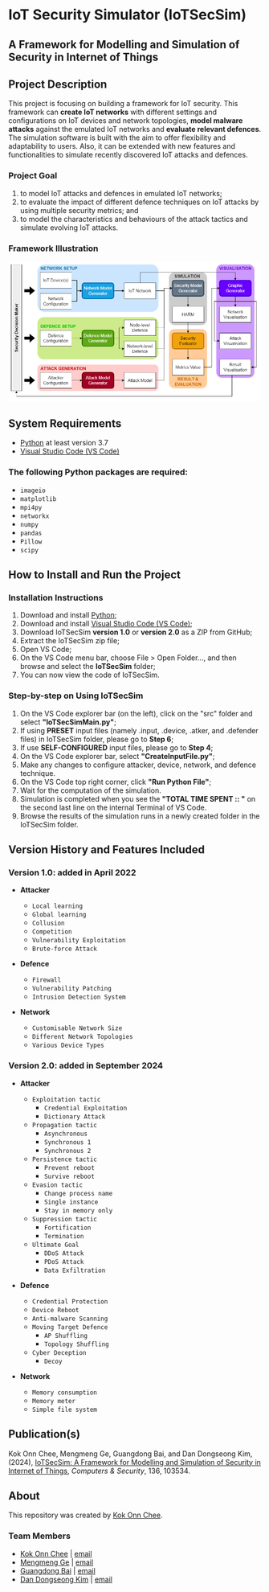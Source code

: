 # IoT Security Simulator (IoTSecSim)
## A Framework for Modelling and Simulation of Security in Internet of Things


## Project Description
This project is focusing on building a framework for IoT security. This framework can **create IoT networks** with different settings and configurations on IoT devices and network topologies, **model malware attacks** against the emulated IoT networks and **evaluate relevant defences**. The simulation software is built with the aim to offer flexibility and adaptability to users. Also, it can be extended with new features and functionalities to simulate recently discovered IoT attacks and defences.

### Project Goal
1. to model IoT attacks and defences in emulated IoT networks;
2. to evaluate the impact of different defence techniques on IoT attacks by using multiple security metrics; and
3. to model the characteristics and behaviours of the attack tactics and simulate evolving IoT attacks.

### Framework Illustration
![IoTSecSim framework](https://github.com/kokonnchee/IoTSecSim/blob/main/framework.png?raw=true)



## System Requirements
* [Python](https://www.python.org/downloads/) at least version 3.7
* [Visual Studio Code (VS Code)](https://code.visualstudio.com/)

### The following Python packages are required:
* `imageio`
* `matplotlib`
* `mpi4py`
* `networkx`
* `numpy`
* `pandas`
* `Pillow`
* `scipy`



## How to Install and Run the Project
### Installation Instructions
1. Download and install [Python](https://www.python.org/downloads/);
2. Download and install [Visual Studio Code (VS Code)](https://code.visualstudio.com/);
3. Download IoTSecSim **version 1.0** or **version 2.0** as a ZIP from GitHub;
4. Extract the IoTSecSim zip file;
5. Open VS Code;
6. On the VS Code menu bar, choose File > Open Folder..., and then browse and select the **IoTSecSim** folder;
7. You can now view the code of IoTSecSim.

### Step-by-step on Using IoTSecSim
1. On the VS Code explorer bar (on the left), click on the "src" folder and select **"IoTSecSimMain.py"**;
2. If using **PRESET** input files (namely .input, .device, .atker, and .defender files) in IoTSecSim folder, please go to **Step 6**;
3. If use **SELF-CONFIGURED** input files, please go to **Step 4**;
4. On the VS Code explorer bar, select **"CreateInputFile.py"**;
5. Make any changes to configure attacker, device, network, and defence technique. 
6. On the VS Code top right corner, click **"Run Python File"**; 
7. Wait for the computation of the simulation.
8. Simulation is completed when you see the **"TOTAL TIME SPENT :: "** on the second last line on the internal Terminal of VS Code.
9. Browse the results of the simulation runs in a newly created folder in the IoTSecSim folder.



## Version History and Features Included
### Version 1.0: added in April 2022
* **Attacker**
  * `Local learning`
  * `Global learning`
  * `Collusion`
  * `Competition`
  * `Vulnerability Exploitation`
  * `Brute-force Attack`

* **Defence**
  * `Firewall`
  * `Vulnerability Patching`
  * `Intrusion Detection System`

* **Network**
  * `Customisable Network Size`
  * `Different Network Topologies`
  * `Various Device Types`

### Version 2.0: added in September 2024
* **Attacker**
  * `Exploitation tactic`
    * `Credential Exploitation`
    * `Dictionary Attack`
  * `Propagation tactic`
    * `Asynchronous`
    * `Synchronous 1`
    * `Synchronous 2`
  * `Persistence tactic`
    * `Prevent reboot`
    * `Survive reboot`
  * `Evasion tactic`
    * `Change process name`
    * `Single instance`
    * `Stay in memory only`
  * `Suppression tactic`
    * `Fortification`
    * `Termination`
  * `Ultimate Goal`
    * `DDoS Attack`
    * `PDoS Attack`
    * `Data Exfiltration`

* **Defence**
  * `Credential Protection`
  * `Device Reboot`
  * `Anti-malware Scanning`
  * `Moving Target Defence`
    * `AP Shuffling`
    * `Topology Shuffling`
  * `Cyber Deception`
    * `Decoy`

* **Network**
  * `Memory consumption`
  * `Memory meter`
  * `Simple file system`



## Publication(s)
Kok Onn Chee, Mengmeng Ge, Guangdong Bai, and Dan Dongseong Kim, (2024),
[IoTSecSim: A Framework for Modelling and Simulation of Security in Internet of Things](https://doi.org/10.1016/j.cose.2023.103534), 
_Computers & Security_, 136, 103534.



## About
This repository was created by [Kok Onn Chee](https://sites.google.com/view/kokonnchee).

### Team Members
* [Kok Onn Chee](https://sites.google.com/view/kokonnchee) | [email](mailto:kokonn.chee@student.uq.edu.au?subject=[GitHub]IoTSecSim)
* [Mengmeng Ge](https://sites.google.com/site/mengmengge88) | [email](mailto:mge43@uclive.ac.nz?subject=[GitHub]IoTSecSim)
* [Guangdong Bai](https://baigd.github.io/) | [email](mailto:g.bai@uq.edu.au?subject=[GitHub]IoTSecSim)
* [Dan Dongseong Kim](https://sites.google.com/view/dsteam/)  |  [email](mailto:dan.kim@uq.edu.au?subject=[GitHub]IoTSecSim)
